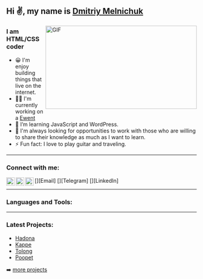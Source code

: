 ## Hi ✌️, my name is [Dmitriy Melnichuk](https://dimamelnichuk.github.io/ "Portfolio")

<img align="right" alt="GIF" src="https://github.com/abhisheknaiidu/abhisheknaiidu/blob/master/code.gif?raw=true" width="400" height="220" />

### I am HTML/CSS coder
- 😀 I'm enjoy building things that live on the internet.
- 👨‍💻 I'm currently working on a [Ewent](https://dimamelnichuk.github.io/Ewent/ "Website")
- 🧠 I’m learning JavaScript and WordPress.
- 💬 I'm always looking for opportunities to work with those who are willing to share their knowledge as much as I want to learn.
- ⚡ Fun fact: I love to play guitar and traveling.

---

### Connect with me:

[<img align="left" alt="dmitrymelnichuk95@gmail.com" width="22px" src="https://cdn.jsdelivr.net/npm/simple-icons@v3/icons/mail-dot-ru.svg" />][Email]
[<img align="left" alt="https://t.me/eng_WDYM" width="22px" src="https://cdn.jsdelivr.net/npm/simple-icons@v3/icons/telegram.svg" />][Telegram]
[<img align="left" alt="https://www.linkedin.com/in/dmitry-melnichuk-8094bb1b7/" width="22px" src="https://cdn.jsdelivr.net/npm/simple-icons@v3/icons/linkedin.svg" />][LinkedIn]

---

### Languages and Tools:

---

### Latest Projects:

- [Hadona](https://dimamelnichuk.github.io/hadona/ "Website")
- [Kappe](https://dimamelnichuk.github.io/portfolio-design/ "Website")
- [Tolong](https://dimamelnichuk.github.io/tolong/ "Website")
- [Poopet](https://dimamelnichuk.github.io/poopet/ "Website")

➡️ [more projects](https://github.com/DimaMelnichuk?tab=repositories)

